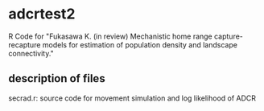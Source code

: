 # adcrtest2
R Code for "Fukasawa K. (in review) Mechanistic home range capture-recapture models for estimation of population density and landscape connectivity."

## description of files
secrad.r: source code for movement simulation and log likelihood of ADCR

